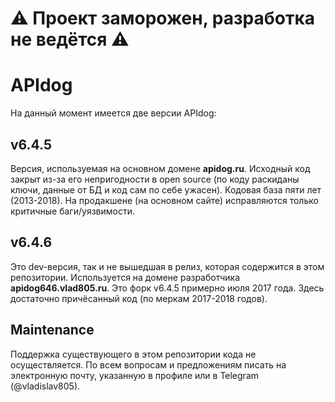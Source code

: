 # ⚠️ Проект заморожен, разработка не ведётся ⚠️

# APIdog
На данный момент имеется две версии APIdog:
## v6.4.5
Версия, используемая на основном домене **apidog.ru**.
Исходный код закрыт из-за его непригодности в open source (по коду раскиданы ключи, данные от БД и код сам по себе ужасен).
Кодовая база пяти лет (2013-2018).
На продакшене (на основном сайте) исправляются только критичные баги/уязвимости.

## v6.4.6
Это dev-версия, так и не вышедшая в релиз, которая содержится в этом репозитории.
Используется на домене разработчика **apidog646.vlad805.ru**.
Это форк v6.4.5 примерно июля 2017 года. Здесь достаточно причёсанный код (по меркам 2017-2018 годов).

## Maintenance
Поддержка существующего в этом репозитории кода не осуществляется.
По всем вопросам и предложениям писать на электронную почту, указанную в профиле или в Telegram (@vladislav805).
